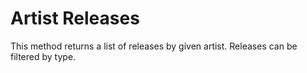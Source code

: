 Artist Releases
===============

This method returns a list of releases by given artist. Releases can be filtered
by type.